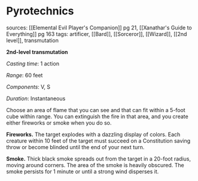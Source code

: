# Pyrotechnics
sources: [[Elemental Evil Player's Companion]] pg 21, [[Xanathar's Guide to Everything]] pg 163
tags: artificer, [[Bard]], [[Sorceror]], [[Wizard]], [[2nd level]], transmutation

**2nd-level transmutation**

*Casting time*: 1 action

*Range*: 60 feet

*Components*: V, S

*Duration*: Instantaneous

Choose an area of flame that you can see and that can fit within a 5-foot cube within range. You can extinguish the fire in that area, and you create either fireworks or smoke when you do so.

**Fireworks.** The target explodes with a dazzling display of colors. Each creature within 10 feet of the target must succeed on a Constitution saving throw or become blinded until the end of your next turn.

**Smoke.** Thick black smoke spreads out from the target in a 20-foot radius, moving around corners. The area of the smoke is heavily obscured. The smoke persists for 1 minute or until a strong wind disperses it.
